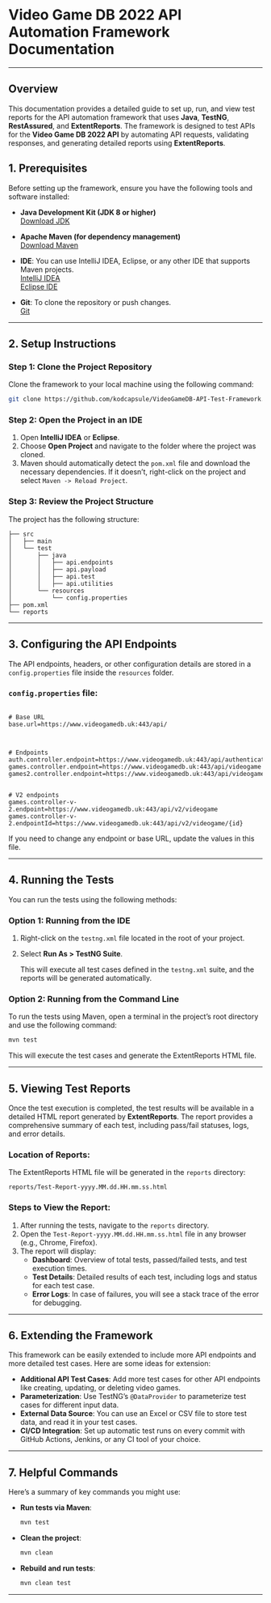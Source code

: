 # Video Game DB 2022 API Automation Framework Documentation

---

## Overview

This documentation provides a detailed guide to set up, run, and view test reports for the API automation framework that uses **Java**, **TestNG**, **RestAssured**, and **ExtentReports**. The framework is designed to test APIs for the **Video Game DB 2022 API** by automating API requests, validating responses, and generating detailed reports using **ExtentReports**.

## 1. Prerequisites

Before setting up the framework, ensure you have the following tools and software installed:

- **Java Development Kit (JDK 8 or higher)**  
  [Download JDK](https://www.oracle.com/java/technologies/javase-jdk11-downloads.html)

- **Apache Maven (for dependency management)**  
  [Download Maven](https://maven.apache.org/download.cgi)

- **IDE**: You can use IntelliJ IDEA, Eclipse, or any other IDE that supports Maven projects.  
  [IntelliJ IDEA](https://www.jetbrains.com/idea/)  
  [Eclipse IDE](https://www.eclipse.org/ide/)

- **Git**: To clone the repository or push changes.  
  [Git](https://git-scm.com/)

---

## 2. Setup Instructions

### Step 1: Clone the Project Repository

Clone the framework to your local machine using the following command:

```bash
git clone https://github.com/kodcapsule/VideoGameDB-API-Test-Framework.git
```

### Step 2: Open the Project in an IDE

1. Open **IntelliJ IDEA** or **Eclipse**.
2. Choose **Open Project** and navigate to the folder where the project was cloned.
3. Maven should automatically detect the `pom.xml` file and download the necessary dependencies. If it doesn’t, right-click on the project and select `Maven -> Reload Project`.

### Step 3: Review the Project Structure

The project has the following structure:

```
├── src
│   ├── main
│   └── test
│       ├── java
│       │   ├── api.endpoints
│       │   ├── api.payload
│       │   ├── api.test
│       │   ├── api.utilities
│       └── resources
│           └── config.properties
├── pom.xml
└── reports
```

---

## 3. Configuring the API Endpoints

The API endpoints, headers, or other configuration details are stored in a `config.properties` file inside the `resources` folder.

### `config.properties` file:

```properties

# Base URL
base.url=https://www.videogamedb.uk:443/api/



# Endpoints
auth.controller.endpoint=https://www.videogamedb.uk:443/api/authenticate
games.controller.endpoint=https://www.videogamedb.uk:443/api/videogame
games2.controller.endpoint=https://www.videogamedb.uk:443/api/videogame/{id}


# V2 endpoints
games.controller-v-2.endpoint=https://www.videogamedb.uk:443/api/v2/videogame
games.controller-v-2.endpointId=https://www.videogamedb.uk:443/api/v2/videogame/{id}

```

If you need to change any endpoint or base URL, update the values in this file.

---

## 4. Running the Tests

You can run the tests using the following methods:

### Option 1: Running from the IDE

1. Right-click on the `testng.xml` file located in the root of your project.
2. Select **Run As > TestNG Suite**.

   This will execute all test cases defined in the `testng.xml` suite, and the reports will be generated automatically.

### Option 2: Running from the Command Line

To run the tests using Maven, open a terminal in the project’s root directory and use the following command:

```bash
mvn test
```

This will execute the test cases and generate the ExtentReports HTML file.

---

## 5. Viewing Test Reports

Once the test execution is completed, the test results will be available in a detailed HTML report generated by **ExtentReports**. The report provides a comprehensive summary of each test, including pass/fail statuses, logs, and error details.

### Location of Reports:

The ExtentReports HTML file will be generated in the `reports` directory:

```
reports/Test-Report-yyyy.MM.dd.HH.mm.ss.html
```

### Steps to View the Report:

1. After running the tests, navigate to the `reports` directory.
2. Open the `Test-Report-yyyy.MM.dd.HH.mm.ss.html` file in any browser (e.g., Chrome, Firefox).
3. The report will display:
   - **Dashboard**: Overview of total tests, passed/failed tests, and test execution times.
   - **Test Details**: Detailed results of each test, including logs and status for each test case.
   - **Error Logs**: In case of failures, you will see a stack trace of the error for debugging.

---

## 6. Extending the Framework

This framework can be easily extended to include more API endpoints and more detailed test cases. Here are some ideas for extension:

- **Additional API Test Cases**: Add more test cases for other API endpoints like creating, updating, or deleting video games.
- **Parameterization**: Use TestNG’s `@DataProvider` to parameterize test cases for different input data.
- **External Data Source**: You can use an Excel or CSV file to store test data, and read it in your test cases.
- **CI/CD Integration**: Set up automatic test runs on every commit with GitHub Actions, Jenkins, or any CI tool of your choice.

---

## 7. Helpful Commands

Here’s a summary of key commands you might use:

- **Run tests via Maven**:

  ```bash
  mvn test
  ```

- **Clean the project**:

  ```bash
  mvn clean
  ```

- **Rebuild and run tests**:
  ```bash
  mvn clean test
  ```

---
